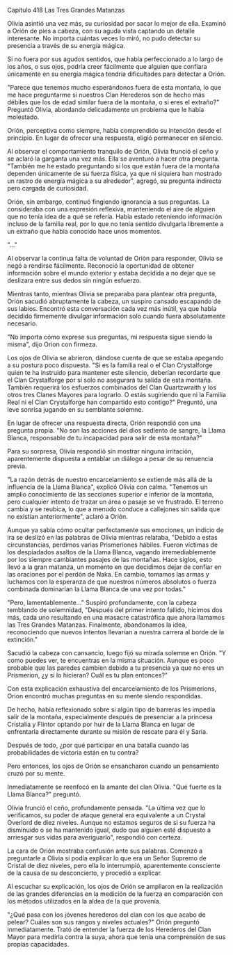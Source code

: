 
Capítulo 418 Las Tres Grandes Matanzas

Olivia asintió una vez más, su curiosidad por sacar lo mejor de ella. Examinó a Orión de pies a cabeza, con su aguda vista captando un detalle interesante. No importa cuántas veces lo miró, no pudo detectar su presencia a través de su energía mágica.

Si no fuera por sus agudos sentidos, que había perfeccionado a lo largo de los años, o sus ojos, podría creer fácilmente que alguien que confiara únicamente en su energía mágica tendría dificultades para detectar a Orión.

"Parece que tenemos mucho esperándonos fuera de esta montaña, lo que me hace preguntarme si nuestros Clan Herederos son de hecho más débiles que los de edad similar fuera de la montaña, o si eres el extraño?" Preguntó Olivia, abordando delicadamente un problema que le había molestado.

Orión, perceptiva como siempre, había comprendido su intención desde el principio. En lugar de ofrecer una respuesta, eligió permanecer en silencio.

Al observar el comportamiento tranquilo de Orión, Olivia frunció el ceño y se aclaró la garganta una vez más. Ella se aventuró a hacer otra pregunta. "También me he estado preguntando si los que están fuera de la montaña dependen únicamente de su fuerza física, ya que ni siquiera han mostrado un rastro de energía mágica a su alrededor", agregó, su pregunta indirecta pero cargada de curiosidad.

Orión, sin embargo, continuó fingiendo ignorancia a sus preguntas. La consideraba con una expresión reflexiva, manteniendo el aire de alguien que no tenía idea de a qué se refería. Había estado reteniendo información incluso de la familia real, por lo que no tenía sentido divulgarla libremente a un extraño que había conocido hace unos momentos.

"..."

Al observar la continua falta de voluntad de Orión para responder, Olivia se negó a rendirse fácilmente. Reconoció la oportunidad de obtener información sobre el mundo exterior y estaba decidida a no dejar que se deslizara entre sus dedos sin ningún esfuerzo.

Mientras tanto, mientras Olivia se preparaba para plantear otra pregunta, Orión sacudió abruptamente la cabeza, un suspiro cansado escapando de sus labios. Encontró esta conversación cada vez más inútil, ya que había decidido firmemente divulgar información solo cuando fuera absolutamente necesario.

"No importa cómo exprese sus preguntas, mi respuesta sigue siendo la misma", dijo Orion con firmeza.

Los ojos de Olivia se abrieron, dándose cuenta de que se estaba apegando a su postura poco dispuesta. "Si es la familia real o el Clan Crystalforge quien te ha instruido para mantener este silencio, deberían recordarte que el Clan Crystalforge por sí solo no asegurará tu salida de esta montaña. También requerirá los esfuerzos combinados del Clan Quartzwraith y los otros tres Clanes Mayores para lograrlo. O estás sugiriendo que ni la Familia Real ni el Clan Crystalforge han compartido esto contigo?" Preguntó, una leve sonrisa jugando en su semblante solemne.

En lugar de ofrecer una respuesta directa, Orión respondió con una pregunta propia. "No son las acciones del dios sediento de sangre, la Llama Blanca, responsable de tu incapacidad para salir de esta montaña?"

Para su sorpresa, Olivia respondió sin mostrar ninguna irritación, aparentemente dispuesta a entablar un diálogo a pesar de su renuencia previa.

"La razón detrás de nuestro encarcelamiento se extiende más allá de la influencia de la Llama Blanca", explicó Olivia con calma. "Tenemos un amplio conocimiento de las secciones superior e inferior de la montaña, pero cualquier intento de trazar un área o pasaje se ve frustrado. El terreno cambia y se reubica, lo que a menudo conduce a callejones sin salida que no existían anteriormente", aclaró a Orión.

Aunque ya sabía cómo ocultar perfectamente sus emociones, un indicio de ira se deslizó en las palabras de Olivia mientras relataba, "Debido a estas circunstancias, perdimos varias Prismeriones hábiles. Fueron víctimas de los despiadados asaltos de la Llama Blanca, vagando irremediablemente por los siempre cambiantes pasajes de las montañas. Hace siglos, esto llevó a la gran matanza, un momento en que decidimos dejar de confiar en las oraciones por el perdón de Naka. En cambio, tomamos las armas y luchamos con la esperanza de que nuestros números absolutos o fuerza combinada dominarían la Llama Blanca de una vez por todas."

"Pero, lamentablemente..." Suspiró profundamente, con la cabeza temblando de solemnidad, "Después del primer intento fallido, hicimos dos más, cada uno resultando en una masacre catastrófica que ahora llamamos las Tres Grandes Matanzas. Finalmente, abandonamos la idea, reconociendo que nuevos intentos llevarían a nuestra carrera al borde de la extinción."

Sacudió la cabeza con cansancio, luego fijó su mirada solemne en Orión. "Y como puedes ver, te encuentras en la misma situación. Aunque es poco probable que las paredes cambien debido a tu presencia ya que no eres un Prismerion, ¿y si lo hicieran? Cuál es tu plan entonces?"

Con esta explicación exhaustiva del encarcelamiento de los Prismerions, Orion encontró muchas preguntas en su mente siendo respondidas.

De hecho, había reflexionado sobre si algún tipo de barreras les impedía salir de la montaña, especialmente después de presenciar a la princesa Cristalia y Flintor optando por huir de la Llama Blanca en lugar de enfrentarla directamente durante su misión de rescate para él y Saria.

Después de todo, ¿por qué participar en una batalla cuando las probabilidades de victoria están en tu contra?

Pero entonces, los ojos de Orión se ensancharon cuando un pensamiento cruzó por su mente.

Inmediatamente se reenfocó en la amante del clan Olivia. "Qué fuerte es la Llama Blanca?" preguntó.

Olivia frunció el ceño, profundamente pensada. "La última vez que lo verificamos, su poder de ataque general era equivalente a un Crystal Overlord de diez niveles. Aunque no estamos seguros de si su fuerza ha disminuido o se ha mantenido igual, dudo que alguien esté dispuesto a arriesgar sus vidas para averiguarlo", respondió con certeza.

La cara de Orión mostraba confusión ante sus palabras. Comenzó a preguntarle a Olivia si podía explicar lo que era un Señor Supremo de Cristal de diez niveles, pero ella lo interrumpió, aparentemente consciente de la causa de su desconcierto, y procedió a explicar.

Al escuchar su explicación, los ojos de Orión se ampliaron en la realización de las grandes diferencias en la medición de la fuerza en comparación con los métodos utilizados en la aldea de la que provenía.

"¿Qué pasa con los jóvenes herederos del clan con los que acabo de pelear? Cuáles son sus rangos y niveles actuales?" Orión preguntó inmediatamente. Trató de entender la fuerza de los Herederos del Clan Mayor para medirla contra la suya, ahora que tenía una comprensión de sus propias capacidades.
